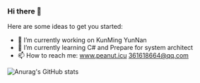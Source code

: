 ### Hi there 👋

Here are some ideas to get you started:

- 🔭 I’m currently working on KunMing YunNan
- 🌱 I’m currently learning C# and Prepare for system architect
- 📫 How to reach me: www.peanut.icu  361618664@qq.com

![Anurag's GitHub stats](https://github-readme-stats.vercel.app/api?username=anuraghazra&show_icons=true&theme=radical)
